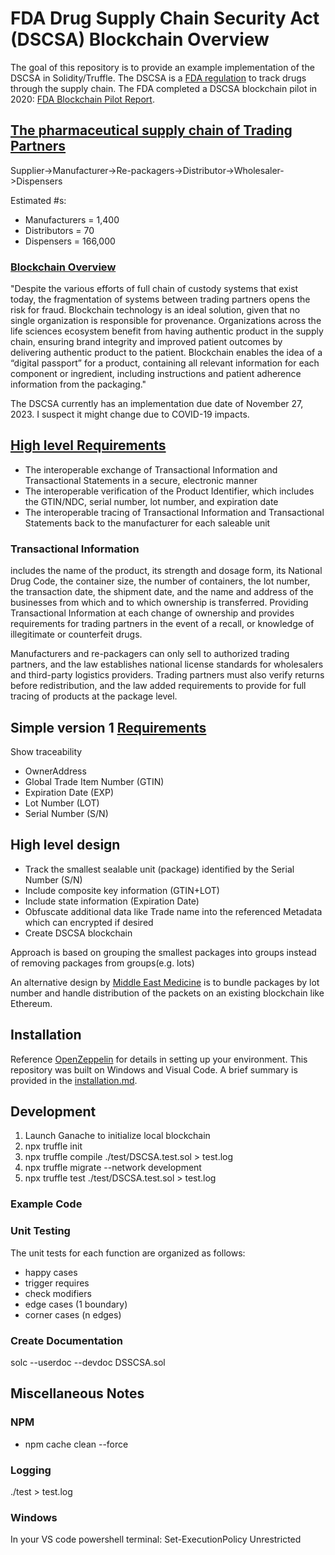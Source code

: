 # FDA Drug Supply Chain Security Act (DSCSA) Blockchain Overview

The goal of this repository is to provide an example implementation of the DSCSA in Solidity/Truffle.  The DSCSA is a [FDA regulation](https://www.fda.gov/drugs/drug-supply-chain-security-act-dscsa/drug-supply-chain-security-act-law-and-policies) to track drugs through the supply chain.  The FDA completed a DSCSA blockchain pilot in 2020: [FDA Blockchain Pilot Report](https://www.ibm.com/downloads/cas/9V2LRYG5).

## [The pharmaceutical supply chain of Trading Partners](https://hbr.org/2020/05/building-a-transparent-supply-chain)

Supplier->Manufacturer->Re-packagers->Distributor->Wholesaler->Dispensers

Estimated #s:

- Manufacturers = 1,400
- Distributors  = 70
- Dispensers    = 166,000

### [Blockchain Overview](https://www.accenture.com/_acnmedia/pdf-71/accenture_blockchain_innovations_life_sciences.pdf)

"Despite the various efforts of full chain of custody systems that exist today, the fragmentation of systems between trading partners opens the risk for fraud. Blockchain technology is an ideal solution, given that no single organization is responsible for provenance. Organizations across the life sciences ecosystem benefit from having authentic product in the supply chain, ensuring brand integrity and improved patient outcomes by delivering authentic product to the patient. Blockchain enables the idea of a “digital passport” for a product, containing all relevant information for each component or ingredient, including instructions and patient adherence information from the packaging."

The DSCSA currently has an implementation due date of November 27, 2023.  I suspect it might change due to COVID-19 impacts.

## [High level Requirements](https://www.pharmexec.com/view/what-you-need-know-about-drug-supply-chain-security-act)

- The interoperable exchange of Transactional Information and Transactional Statements in a secure, electronic manner
- The interoperable verification of the Product Identifier, which includes the GTIN/NDC, serial number, lot number, and expiration date
- The interoperable tracing of Transactional Information and Transactional Statements back to the manufacturer for each saleable unit

### Transactional Information

includes the name of the product, its strength and dosage form, its National Drug Code, the container size, the number of containers, the lot number, the transaction date, the shipment date, and the name and address of the businesses from which and to which ownership is transferred. Providing Transactional Information at each change of ownership and provides requirements for trading partners in the event of a recall, or knowledge of illegitimate or counterfeit drugs.

Manufacturers and re-packagers can only sell to authorized trading partners, and the law establishes national license standards for wholesalers and third-party logistics providers. Trading partners must also verify returns before redistribution, and the law added requirements to provide for full tracing of products at the package level.

## Simple version 1 [Requirements](https://pmg-production.s3.amazonaws.com/2020/HCP/Files/HCP2018_Serialization_NODATE.pdf)

Show traceability

- OwnerAddress
- Global Trade Item Number (GTIN)
- Expiration Date (EXP)
- Lot Number (LOT)
- Serial Number (S/N)

## High level design

- Track the smallest sealable unit (package) identified by the Serial Number (S/N)
- Include composite key information (GTIN+LOT)
- Include state information (Expiration Date)
- Obfuscate additional data like Trade name into the referenced Metadata which can encrypted if desired
- Create DSCSA blockchain

Approach is based on grouping the smallest packages into groups instead of removing packages from groups(e.g. lots)

An alternative design by [Middle East Medicine](https://www.middleeastmedicalportal.com/a-blockchain-based-approach-for-drug-traceability-in-healthcare-supply-chain/) is to bundle packages by lot number and handle distribution of the packets on an existing blockchain like Ethereum.

## Installation

Reference [OpenZeppelin](https://docs.openzeppelin.com/learn/) for details in setting up your environment. This repository was built on Windows and Visual Code.  A brief summary is provided in the [installation.md](https://github.com/Sun2Money/DSCSA/blob/main/installation.md).

## Development

1. Launch Ganache to initialize local blockchain
2. npx truffle init
3. npx truffle compile ./test/DSCSA.test.sol > test.log
4. npx truffle migrate --network development
5. npx truffle test ./test/DSCSA.test.sol > test.log

### Example Code

### Unit Testing

The unit tests for each function are organized as follows:

- happy cases
- trigger requires
- check modifiers
- edge cases (1 boundary)
- corner cases (n edges)

### Create Documentation

solc --userdoc --devdoc DSSCSA.sol

## Miscellaneous Notes

### NPM

- npm cache clean --force

### Logging

./test > test.log

### Windows

In your VS code powershell terminal: Set-ExecutionPolicy Unrestricted

